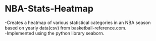 # NBA-Stats-Heatmap
-Creates a heatmap of various statistical categories in an NBA season based on yearly data(csv) from basketball-reference.com. <br>
-Implemented using the python library seaborn.

